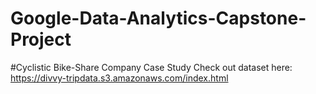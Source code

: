 # Google-Data-Analytics-Capstone-Project
   #Cyclistic Bike-Share Company Case Study
Check out dataset here: https://divvy-tripdata.s3.amazonaws.com/index.html
